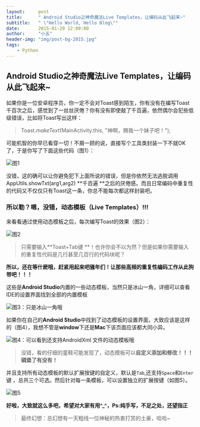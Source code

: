 ```yaml
---
layout:     post
title:      " Android Studio之神奇魔法Live Templates，让编码从此飞起来~"
subtitle:   " \"Hello World, Hello Blog\""
date:       2015-01-29 12:00:00
author:     "小五"
header-img: "img/post-bg-2015.jpg"
tags:
    - Python
---
```

## Android Studio之神奇魔法Live Templates，让编码从此飞起来~

如果你是一位安卓程序员，你一定不会对Toast感到陌生，你有没有在编写Toast千百次之后，感觉到了一丝丝厌倦？你有没有即使敲了千百遍，依然偶尔会犯些低级错误，比如将Toast写出这样：

> Toast.*makeText*(MainActivity.this, "神啊，赐我一个妹子吧！");



可能机智的你早已看穿一切！不屑一顾的说，直接写个工具类封装一下不就OK了，于是你写了下面这些代码（图1）：

![图1](https://upload-images.jianshu.io/upload_images/2378059-356b840572d177fe.png?imageMogr2/auto-orient/strip%7CimageView2/2/w/700)



没错，这的确可以让你避免犯下上面所说的错误，但是你依然无法逃脱调用AppUtils.showTxt(arg1,arg2) **千百遍 **之后的厌倦感。而且日常编码中重复性的代码又不仅仅只有Toast这一条，你总不能每次都这样封装吧。                                                       

### 所以勒？嗯，没错，动态模板（Live Templates）!!!  

来看看通过使用动态模板之后，每次编写Toast的效果（图2）：

![图2](https://upload-images.jianshu.io/upload_images/2378059-6296e806099fbbb8.gif?imageMogr2/auto-orient/strip%7CimageView2/2/w/700)

>只需要输入**Toast+Tab键 **！也许你会不以为然？但是如果你需要输入的重复性代码是几行甚至几百行的代码块呢？

**所以，还在等什麽哦，赶紧用起来吧骚年们！让那些高频的重复性编码工作从此狗带吧！！！**

这些是**Android Studio**内置的一些动态模板，当然只是冰山一角，详细可以查看IDE的设置界面找到全部的内置模板

![图3：只是冰山一角哦](https://upload-images.jianshu.io/upload_images/2378059-c48fa5d7ea6a2c37.png?imageMogr2/auto-orient/strip%7CimageView2/2/w/700)

如果你在自己的**Android Studio**中找到了动态模板的设置界面，大致应该是这样的（图4），我想不管是**window**下还是**Mac**下该页面应该都大同小异。

![图4：可以看到还支持AndroidXml 文件的动态模板哦](https://upload-images.jianshu.io/upload_images/2378059-a599762d2bfd284b.png?imageMogr2/auto-orient/strip%7CimageView2/2/w/700)

>没错，看的仔细的童鞋可能发现了，动态模板可以**自定义添加和修改！！！碉堡了有没有！**

并且支持所有动态模板的默认扩展按键的自定义，默认是`Tab`,还支持`Space`和`Enter`键 ，总共三个可选。然后针对每一条模板，可以设置独立的扩展按键（如图5）。



![图5](https://upload-images.jianshu.io/upload_images/2378059-743a5e031dfcaa53.png?imageMogr2/auto-orient/strip%7CimageView2/2/w/700)

**好啦，大致就这么多吧，希望对大家有用^_^，Ps:纯手写，不足之处，还望指正** 



> 最终幻想：总幻想有一天粗线一位神秘的热衷打赏的土豪，哈哈~

